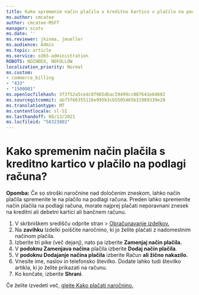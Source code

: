 ```yaml
---
title: Kako spremenim način plačila s kreditno kartico v plačilo na podlagi računa?
ms.author: cmcatee
author: cmcatee-MSFT
manager: scotv
ms.date: ''
ms.reviewer: jkinma, jmueller
ms.audience: Admin
ms.topic: article
ms.service: o365-administration
ROBOTS: NOINDEX, NOFOLLOW
localization_priority: Normal
ms.custom:
- commerce_billing
- "433"
- "1500001"
ms.openlocfilehash: 3f3f52a5cedc8f065dbac59499cc087641e84682
ms.sourcegitcommit: ab75f66355116e995b3cb5505465b31989339e28
ms.translationtype: MT
ms.contentlocale: sl-SI
ms.lasthandoff: 08/13/2021
ms.locfileid: "58323802"
---
```

# <a name="how-do-i-change-from-credit-card-payments-to-invoice"></a>Kako spremenim način plačila s kreditno kartico v plačilo na podlagi računa?

**Opomba:** Če so stroški naročnine nad določenim zneskom, lahko način plačila spremenite le na plačilo na podlagi računa. Preden lahko spremenite način plačila na podlagi računa, morate najprej plačati neporavnani znesek na kreditni ali debetni kartici ali bančnem računu.

1. V skrbniškem središču odprite stran  >  [Obračunavanje izdelkov.](https://go.microsoft.com/fwlink/p/?linkid=842054)
2. Na **zavihku** Izdelki poiščite naročnino, ki jo želite plačati z nadomestnim načinom plačila.
3. Izberite tri pike (več dejanj), nato pa izberite **Zamenjaj način plačila.**
4. V **podoknu Zamenjava načina** plačila izberite **Dodaj način plačila**.
5. V **podoknu Dodajanje načina plačila** izberite Račun **ali žično nakazilo.**
6. Vnesite ime, naslov in telefonsko številko. Dodate lahko tudi številko artikla, ki jo želite prikazati na računu.
7. Ko končate, izberite **Shrani**.

Če želite izvedeti več, [glejte Kako plačati naročnino.](https://docs.microsoft.com/microsoft-365/commerce/billing-and-payments/pay-for-your-subscription)